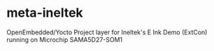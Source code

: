 # meta-ineltek
OpenEmbedded/Yocto Project layer for Ineltek's E Ink Demo (ExtCon) running on Microchip SAMA5D27-SOM1
